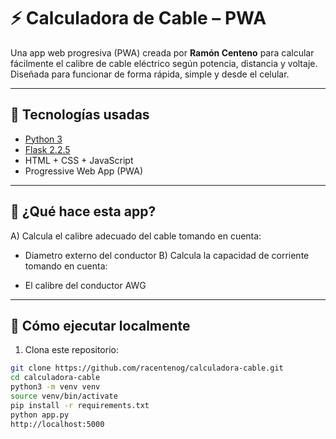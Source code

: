 # ⚡ Calculadora de Cable – PWA

Una app web progresiva (PWA) creada por **Ramón Centeno** para calcular fácilmente el calibre de cable eléctrico según potencia, distancia y voltaje. Diseñada para funcionar de forma rápida, simple y desde el celular.

---

## 🔧 Tecnologías usadas

- [Python 3](https://www.python.org/)
- [Flask 2.2.5](https://flask.palletsprojects.com/)
- HTML + CSS + JavaScript
- Progressive Web App (PWA)

---

## 🧮 ¿Qué hace esta app?

A) Calcula el calibre adecuado del cable tomando en cuenta:

- Diametro externo del conductor
B) Calcula la capacidad de corriente tomando en cuenta:

- El calibre del conductor AWG

---

## 🚀 Cómo ejecutar localmente

1. Clona este repositorio:

```bash
git clone https://github.com/racentenog/calculadora-cable.git
cd calculadora-cable
python3 -m venv venv
source venv/bin/activate
pip install -r requirements.txt
python app.py
http://localhost:5000


